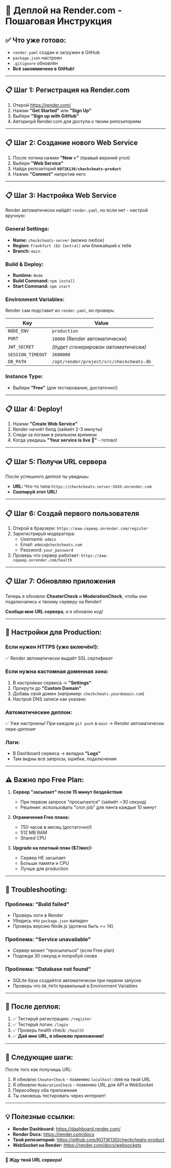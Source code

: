 # 🚀 Деплой на Render.com - Пошаговая Инструкция

## ✅ Что уже готово:
- `render.yaml` создан и загружен в GitHub
- `package.json` настроен
- `.gitignore` обновлён
- **Всё закоммичено в GitHub!**

---

## 📋 Шаг 1: Регистрация на Render.com

1. Открой https://render.com/
2. Нажми **"Get Started"** или **"Sign Up"**
3. Выбери **"Sign up with GitHub"**
4. Авторизуй Render.com для доступа к твоим репозиториям

---

## 📋 Шаг 2: Создание нового Web Service

1. После логина нажми **"New +"** (правый верхний угол)
2. Выбери **"Web Service"**
3. Найди репозиторий **`KOTIK130/checkcheats-product`**
4. Нажми **"Connect"** напротив него

---

## 📋 Шаг 3: Настройка Web Service

Render автоматически найдёт `render.yaml`, но если нет - настрой вручную:

### **General Settings:**
- **Name:** `checkcheats-server` (можно любое)
- **Region:** `Frankfurt (EU Central)` или ближайший к тебе
- **Branch:** `main`

### **Build & Deploy:**
- **Runtime:** `Node`
- **Build Command:** `npm install`
- **Start Command:** `npm start`

### **Environment Variables:**
Render сам подставит из `render.yaml`, но проверь:

| Key | Value |
|-----|-------|
| `NODE_ENV` | `production` |
| `PORT` | `10000` (Render автоматически) |
| `JWT_SECRET` | *(будет сгенерирован автоматически)* |
| `SESSION_TIMEOUT` | `3600000` |
| `DB_PATH` | `/opt/render/project/src/checkcheats.db` |

### **Instance Type:**
- Выбери **"Free"** (для тестирования, достаточно!)

---

## 📋 Шаг 4: Deploy!

1. Нажми **"Create Web Service"**
2. Render начнёт билд (займёт 2-3 минуты)
3. Следи за логами в реальном времени
4. Когда увидишь **"Your service is live 🎉"** - готово!

---

## 📋 Шаг 5: Получи URL сервера

После успешного деплоя ты увидишь:
- **URL:** Что-то типа `https://checkcheats-server-XXXX.onrender.com`
- **Скопируй этот URL!**

---

## 📋 Шаг 6: Создай первого пользователя

1. Открой в браузере: `https://ваш-сервер.onrender.com/register`
2. Зарегистрируй модератора:
   - Username: `admin`
   - Email: `admin@checkcheats.com`
   - Password: `your_password`
3. Проверь что сервер работает: `https://ваш-сервер.onrender.com/health`

---

## 📋 Шаг 7: Обновляю приложения

Теперь я обновлю **CheaterCheck** и **ModerationCheck**, чтобы они подключались к твоему серверу на Render!

**Сообщи мне URL сервера**, и я обновлю код!

---

## 🔧 Настройки для Production:

### **Если нужен HTTPS (уже включён!):**
✅ Render автоматически выдаёт SSL сертификат

### **Если нужна кастомная доменная зона:**
1. В настройках сервиса → **"Settings"**
2. Прокрути до **"Custom Domain"**
3. Добавь свой домен (например: `checkcheats.yourdomain.com`)
4. Настрой DNS записи как указано

### **Автоматические деплои:**
✅ Уже настроены! При каждом `git push` в `main` → Render автоматически пере-деплоит

### **Логи:**
- В Dashboard сервиса → вкладка **"Logs"**
- Там видны все запросы, ошибки, подключения

---

## ⚠️ Важно про Free Plan:

1. **Сервер "засыпает" после 15 минут бездействия**
   - При первом запросе "просыпается" (займёт ~30 секунд)
   - Решение: использовать "cron job" для пинга каждые 10 минут

2. **Ограничения Free плана:**
   - 750 часов в месяц (достаточно!)
   - 512 MB RAM
   - Shared CPU

3. **Upgrade на платный план ($7/мес):**
   - Сервер НЕ засыпает
   - Больше памяти и CPU
   - Лучше для production

---

## 🐛 Troubleshooting:

### **Проблема: "Build failed"**
- Проверь логи в Render
- Убедись что `package.json` валиден
- Проверь версию Node.js (должна быть >= 14)

### **Проблема: "Service unavailable"**
- Сервер может "просыпаться" (если Free plan)
- Подожди 30 секунд и попробуй снова

### **Проблема: "Database not found"**
- SQLite база создаётся автоматически при первом запуске
- Проверь что `DB_PATH` правильный в Environment Variables

---

## 📝 После деплоя:

1. ✅ Тестируй регистрацию: `/register`
2. ✅ Тестируй логин: `/login`
3. ✅ Проверь health check: `/health`
4. ✅ **Дай мне URL, я обновлю приложения!**

---

## 🎯 Следующие шаги:

После того как получишь URL:
1. Я обновлю `CheaterCheck` - поменяю `localhost:3000` на твой URL
2. Я обновлю `ModerationCheck` - поменяю URL для API и WebSocket
3. Пересоберу оба приложения
4. Ты сможешь тестировать через интернет!

---

## 💡 Полезные ссылки:

- **Render Dashboard:** https://dashboard.render.com/
- **Render Docs:** https://render.com/docs
- **Твой репозиторий:** https://github.com/KOTIK130/checkcheats-product
- **WebSocket на Render:** https://render.com/docs/websockets

---

**🎉 Жду твой URL сервера!**
